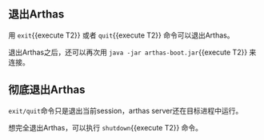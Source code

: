 

## 退出Arthas

用 `exit`{{execute T2}} 或者 `quit`{{execute T2}} 命令可以退出Arthas。

退出Arthas之后，还可以再次用 `java -jar arthas-boot.jar`{{execute T2}} 来连接。


## 彻底退出Arthas

`exit/quit`命令只是退出当前session，arthas server还在目标进程中运行。

想完全退出Arthas，可以执行 `shutdown`{{execute T2}} 命令。

